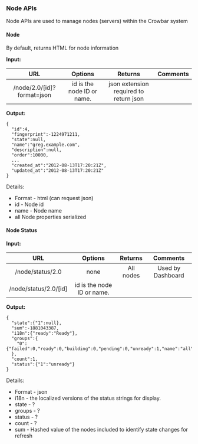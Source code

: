 ### Node APIs

Node APIs are used to manage nodes (servers) within the Crowbar system

#### Node

By default, returns HTML for node information

**Input:**

| URL | Options | Returns | Comments |
|:---:|:-------:|:-------:|:--------:|
| /node/2.0/[id]?format=json | id is the node ID or name. | json extension required to return json  |

**Output:**

    {
      "id":4,
      "fingerprint":-1224971211,
      "state":null,
      "name":"greg.example.com",
      "description":null,
      "order":10000,
      ...
      "created_at":"2012-08-13T17:20:21Z",
      "updated_at":"2012-08-13T17:20:21Z"
    }

Details:

* Format - html (can request json)
* id - Node id
* name - Node name
* all Node properties serialized
      
#### Node Status

**Input:**

| URL | Options | Returns | Comments |
|:---:|:-------:|:-------:|:--------:|
| /node/status/2.0 | none | All nodes | Used by Dashboard | 
| /node/status/2.0/[id] | id is the node ID or name. |  |

**Output:**

    {
      "state":{"1":null},
      "sum":-1881043387,
      "i18n":{"ready":"Ready"},
      "groups":{
        "0":{"failed":0,"ready":0,"building":0,"pending":0,"unready":1,"name":"all","unknown":0}
      },
      "count":1,
      "status":{"1":"unready"}
    }

Details:

* Format - json
* i18n - the localized versions of the status strings for display.
* state - ?
* groups - ?
* status - ?
* count - ?
* sum - Hashed value of the nodes included to identify state changes for refresh

